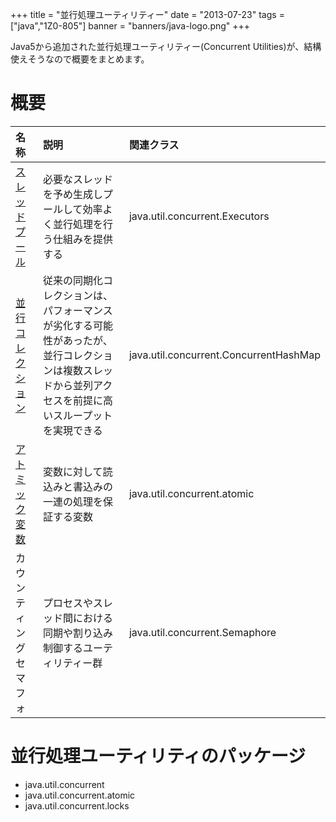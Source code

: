 +++
title = "並行処理ユーティリティー"
date = "2013-07-23"
tags = ["java","1Z0-805"]
banner = "banners/java-logo.png"
+++

Java5から追加された並行処理ユーティリティー(Concurrent Utilities)が、結構使えそうなので概要をまとめます。

<!--more-->

# 概要

名称                                              | 説明                                                                           | 関連クラス
:---------------------------------------------- | :--------------------------------------------------------------------------- | :-------------------------------------
[スレッドプール](/blog/2013/07/30/java5-threadpool)    | 必要なスレッドを予め生成しプールして効率よく並行処理を行う仕組みを提供する                                        | java.util.concurrent.Executors
[並行コレクション](/blog/2013/08/03/concurrenthashmap/) | 従来の同期化コレクションは、パフォーマンスが劣化する可能性があったが、並行コレクションは複数スレッドから並列アクセスを前提に高いスループットを実現できる | java.util.concurrent.ConcurrentHashMap
[アトミック変数](/blog/2013/08/03/atomic/)             | 変数に対して読込みと書込みの一連の処理を保証する変数                                                   | java.util.concurrent.atomic
カウンティングセマフォ                                     | プロセスやスレッド間における同期や割り込み制御するユーティリティー群                                           | java.util.concurrent.Semaphore

# 並行処理ユーティリティのパッケージ

- java.util.concurrent
- java.util.concurrent.atomic
- java.util.concurrent.locks
